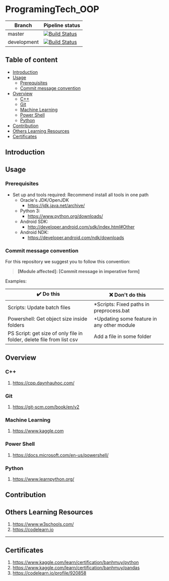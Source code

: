 **ProgramingTech_OOP**
======================================================================

| **Branch**  | **Pipeline status**                                                                                                                  |
| ----------- | ------------------------------------------------------------------------------------------------------------------------------------ |
| master      | [![Build Status](https://travis-ci.com/banhmuy/ProgramingTech.svg?branch=master)](https://travis-ci.com/banhmuy/ProgramingTech)      |
| development | [![Build Status](https://travis-ci.com/banhmuy/ProgramingTech.svg?branch=development)](https://travis-ci.com/banhmuy/ProgramingTech) |

## Table of content
  - [Introduction](#introduction)
  - [Usage](#usage)
    - [Prerequisites](#prerequisites)
    - [Commit message convention](#commit-message-convention)
  - [Overview](#overview)
    - [C++](#c)
    - [Git](#git)
    - [Machine Learning](#machine-learning)
    - [Power Shell](#power-shell)
    - [Python](#python)
  - [Contribution](#contribution)
  - [Others Learning Resources](#others-learning-resources)
  - [Certificates](#certificates)

## Introduction

## Usage
### Prerequisites
- Set up and tools required: Recommend install all tools in one path
    * Oracle's JDK/OpenJDK
	    * https://jdk.java.net/archive/
    * Python 3:
		* https://www.python.org/downloads/
    * Android SDK:
		* http://developer.android.com/sdk/index.html#Other
    * Android NDK:
		* https://developer.android.com/ndk/downloads

### Commit message convention

For this repository we suggest you to follow this convention:
> **[Module affected]: [Commit message in imperative form]**

 Examples:

| :heavy_check_mark: Do this                                            | :x: Don't do this                          |
| --------------------------------------------------------------------- | ------------------------------------------ |
| Scripts: Update batch files                                           | *Scripts: Fixed paths in preprocess.bat    |
| Powershell: Get object size inside folders                            | +Updating some feature in any other module |
| PS Script: get size of only file in folder, delete file from list csv | Add a file in some folder                  |

## Overview
### C++
1. https://cpp.daynhauhoc.com/
### Git
1. https://git-scm.com/book/en/v2
### Machine Learning
1. https://www.kaggle.com
### Power Shell
1. https://docs.microsoft.com/en-us/powershell/
### Python
1. https://www.learnpython.org/
## Contribution

## Others Learning Resources
1. https://www.w3schools.com/
2. https://codelearn.io


------------------------------------------------------------------
## Certificates
1. https://www.kaggle.com/learn/certification/banhmuy/python
2. https://www.kaggle.com/learn/certification/banhmuy/pandas
3. https://codelearn.io/profile/920858
